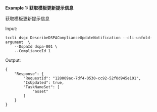 **Example 1: 获取模板更新提示信息**

获取模板更新提示信息

Input: 

```
tccli dsgc DescribeDSPAComplianceUpdateNotification --cli-unfold-argument  \
    --DspaId dspa-001 \
    --ComplianceId 1
```

Output: 
```
{
    "Response": {
        "RequestId": "128009ac-7df4-0530-cc92-52f0d945e191",
        "IsUpdated": true,
        "TaskNameSet": [
            "asset"
        ]
    }
}
```

